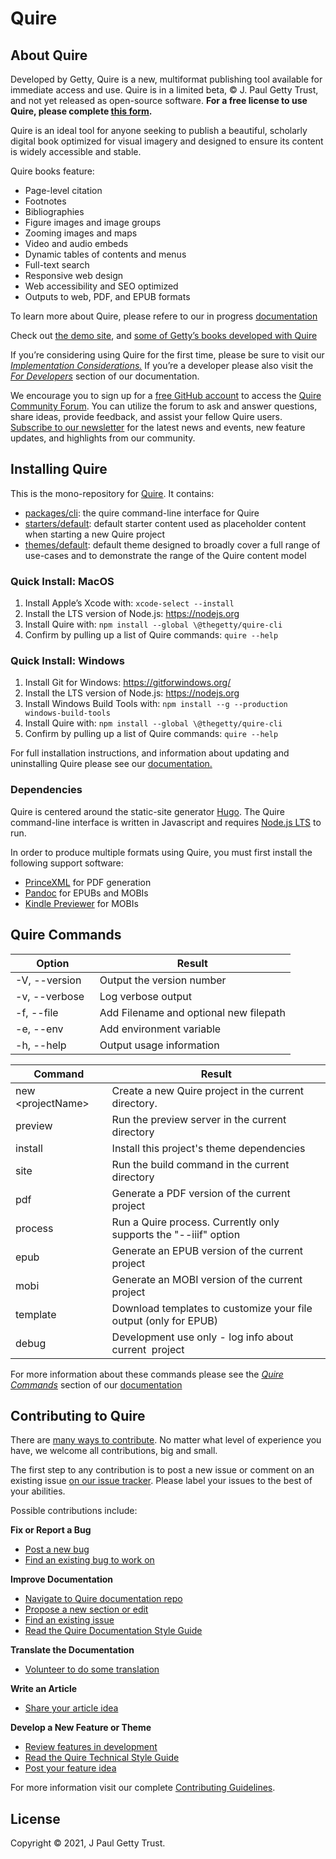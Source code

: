 # Quire

## About Quire 

Developed by Getty, Quire is a new, multiformat publishing tool available for immediate access and use. Quire is in a limited beta, © J. Paul Getty Trust, and not yet released as open-source software. **For a free license to use Quire, please complete [this form](http://bit.ly/quire-signup).**

Quire is an ideal tool for anyone seeking to publish a beautiful, scholarly digital book optimized for visual imagery and designed to ensure its content is widely accessible and stable. 

Quire books feature:

- Page-level citation
- Footnotes
- Bibliographies
- Figure images and image groups
- Zooming images and maps
- Video and audio embeds
- Dynamic tables of contents and menus
- Full-text search
- Responsive web design
- Web accessibility and SEO optimized
- Outputs to web, PDF, and EPUB formats

To learn more about Quire, please refere to our in progress [documentation](https://quire.getty.edu)

Check out [the demo site](https://thegetty.github.io/quire-starter/), and [some of Getty’s books developed with Quire](http://www.getty.edu/publications/digital/digitalpubs.html)

If you’re considering using Quire for the first time, please be sure to visit our [*Implementation Considerations.*](https://quire.getty.edu/documentation/implementation/) If you’re a developer please also visit the [*For Developers*](https://quire.getty.edu/documentation/for-developers/) section of our documentation.

We encourage you to sign up for a [free GitHub account](https://github.com/join) to access the [Quire Community Forum](https://github.com/thegetty/quire/discussions). You can utilize the forum to ask and answer questions, share ideas, provide feedback, and assist your fellow Quire users. [Subscribe to our newsletter](https://newsletters.getty.edu/h/t/3482055B10CD0F24) for the latest news and events, new feature updates, and highlights from our community. 

## Installing Quire

This is the mono-repository for [Quire](https://quire.getty.edu/). It contains:

-   [packages/cli](https://github.com/thegetty/quire/tree/main/packages): the quire command-line interface for Quire
-   [starters/default](https://github.com/thegetty/quire/tree/main/starters): default starter content used as placeholder content when starting a new Quire project
-   [themes/default](https://github.com/thegetty/quire/tree/main/themes): default theme designed to broadly cover a full range of use-cases and to demonstrate the range of the Quire content model

### Quick Install: MacOS

1.  Install Apple’s Xcode with: `xcode-select --install`
2.  Install the LTS version of Node.js: https://nodejs.org
3.  Install Quire with: `npm install --global \@thegetty/quire-cli`
4.  Confirm by pulling up a list of Quire commands: `quire --help`

### Quick Install: Windows

1.  Install Git for Windows: https://gitforwindows.org/
2.  Install the LTS version of Node.js: https://nodejs.org
3.  Install Windows Build Tools with: `npm install --g --production windows-build-tools`
4.  Install Quire with: `npm install --global \@thegetty/quire-cli`
5.  Confirm by pulling up a list of Quire commands: `quire --help`

For full installation instructions, and information about updating and uninstalling Quire please see our [documentation.](https://quire.netlify.app/documentation/install-uninstall/)

### Dependencies

Quire is centered around the static-site generator [Hugo](https://github.com/gohugoio/hugo). The Quire command-line interface is written in Javascript and requires [Node.js LTS](https://nodejs.org/en/) to run.

In order to produce multiple formats using Quire, you must first install the following support software:

- [PrinceXML](https://www.princexml.com/download/) for PDF generation 
- [Pandoc](https://pandoc.org/installing.html) for EPUBs and MOBIs
- [Kindle Previewer](https://www.amazon.com/gp/feature.html?ie=UTF8&docId=1000765261) for MOBIs

## Quire Commands 

| Option          | Result                                  | 
| --------------- | --------------------------------------- | 
| -V, --version   | Output the version number               |
| -v, --verbose   | Log verbose output                      |
| -f, --file      | Add Filename and optional new filepath  |
| -e, --env       | Add environment variable                |
| -h, --help      | Output usage information                |


| Command             | Result                                                            |
| ------------------- | ----------------------------------------------------------------- |
| new \<projectName\> | Create a new Quire project in the current directory.              |
| preview             | Run the preview server in the current directory                   |
| install             | Install this project's theme dependencies                         |
| site                | Run the build command in the current directory                    |
| pdf                 | Generate a PDF version of the current project                     |
| process             | Run a Quire process. Currently only supports the "--iiif" option  |
| epub                | Generate an EPUB version of the current project                   |
| mobi                | Generate an MOBI version of the current project                   |
| template            | Download templates to customize your file output (only for EPUB)  |
| debug               | Development use only - log info about current  project            |

For more information about these commands please see the [*Quire Commands*](https://quire.getty.edu/documentation/quire-commands/) section of our [documentation](https://quire.getty.edu/documentation/quire-commands/) 

## Contributing to Quire 

There are [many ways to contribute](https://github.com/thegetty/quire-docs/blob/new-design-v1/CONTRIBUTING.md#identify-a-contribution-to-make). No matter what level of experience you have, we welcome all contributions, big and small.

The first step to any contribution is to post a new issue or comment on an existing issue [on our issue tracker](https://github.com/thegetty/quire/issues). Please label your issues to the best of your abilities.

Possible contributions include:

**Fix or Report a Bug**
-   [Post a new bug](https://github.com/thegetty/quire/issues)
-   [Find an existing bug to work on](https://github.com/thegetty/quire/issues)

**Improve Documentation**
-   [Navigate to Quire documentation repo](https://github.com/thegetty/quire-docs)
-   [Propose a new section or edit](https://github.com/thegetty/quire-docs/issues) 
-   [Find an existing issue](https://github.com/thegetty/quire-docs/issues)
-   [Read the Quire Documentation Style Guide](https://github.com/thegetty/quire-docs/wiki/Quire-Website-&-Documentation-Style-Guide)

**Translate the Documentation**
-   [Volunteer to do some translation](https://github.com/thegetty/quire/issues)

**Write an Article**
-   [Share your article idea](https://github.com/thegetty/quire/issues)

**Develop a New Feature or Theme**
-   [Review features in development](https://github.com/thegetty/quire/discussions/13) 
-   [Read the Quire Technical Style Guide](https://github.com/thegetty/quire/wiki/Quire-Technical-Style-Guide)
-   [Post your feature idea](https://github.com/thegetty/quire/issues)

For more information visit our complete [Contributing Guidelines](https://github.com/thegetty/quire-docs/blob/new-design-v1/CONTRIBUTING.md). 

## License

Copyright © 2021, J Paul Getty Trust.
